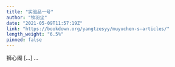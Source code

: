 ```yaml
---
title: "实验品一号"
author: "牧羽尘"
date: "2021-05-09T11:57:19Z"
link: "https://bookdown.org/yangtzesyy/muyuchen-s-articles/"
length_weight: "6.5%"
pinned: false
---
```


狮心阁 [...] ...
